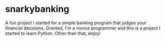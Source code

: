 # snarkybanking
A fun project I started for a simple banking program that judges your financial decisions. Granted, I'm a novice programmer and this is a project I started to learn Python. Other than that, enjoy!
